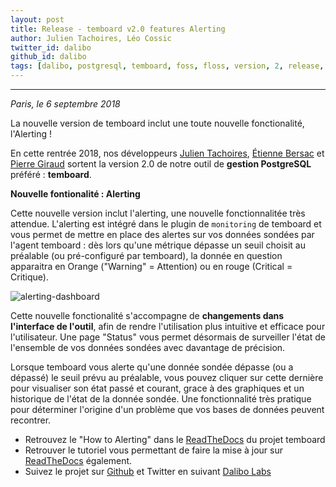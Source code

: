 ```yaml
---
layout: post
title: Release - temboard v2.0 features Alerting
author: Julien Tachoires, Léo Cossic
twitter_id: dalibo
github_id: dalibo
tags: [dalibo, postgresql, temboard, foss, floss, version, 2, release, 2018]
---
```


---

*Paris, le 6 septembre 2018*

La nouvelle version de temboard inclut une toute nouvelle fonctionalité, l'Alerting ! 

<!--MORE-->

En cette rentrée 2018, nos développeurs [Julien Tachoires](https://github.com/julmon), [Étienne Bersac](https://github.com/bersace) et [Pierre Giraud](https://github.com/pgiraud) sortent la version 2.0 de notre outil de **gestion PostgreSQL** préféré : **temboard**.

**Nouvelle fontionalité : Alerting**

Cette nouvelle version inclut l'alerting, une nouvelle fonctionnalitée très attendue. L'alerting est intégré dans le plugin de `monitoring` de temboard et vous permet de mettre en place des alertes sur vos données sondées par l'agent temboard : dès lors qu'une métrique dépasse un seuil choisit au préalable (ou pré-configuré par temboard), la donnée en question apparaitra en Orange ("Warning" = Attention) ou en rouge (Critical = Critique).

![alerting-dashboard](https://raw.githubusercontent.com/dalibo/blog/temboard2.0/img/alerting_dashboard.png)

Cette nouvelle fonctionalité s'accompagne de **changements dans l'interface de l'outil**, afin de rendre l'utilisation plus intuitive et efficace pour l'utilisateur. Une page "Status" vous permet désormais de surveiller l'état de l'ensemble de vos données sondées avec davantage de précision. 

Lorsque temboard vous alerte qu'une donnée sondée dépasse (ou a dépassé) le seuil prévu au préalable, vous pouvez cliquer sur cette dernière pour visualiser son état passé et courant, grace à des graphiques et un historique de l'état de la donnée sondée. Une fonctionnalité très pratique pour déterminer l'origine d'un problème que vos bases de données peuvent recontrer.



   * Retrouvez le "How to Alerting" dans le [ReadTheDocs](https://temboard.readthedocs.io/en/latest/temboard-howto-alerting/) du projet temboard
   * Retrouver le tutoriel vous permettant de faire la mise à jour sur [ReadTheDocs](https://temboard.readthedocs.io/en/latest/temboard-upgrade-1.2-2.0/) également.
   * Suivez le projet sur [Github](https://github.com/dalibo/temboard) et Twitter en suivant [Dalibo Labs](https://twitter.com/DaliboLabs)
